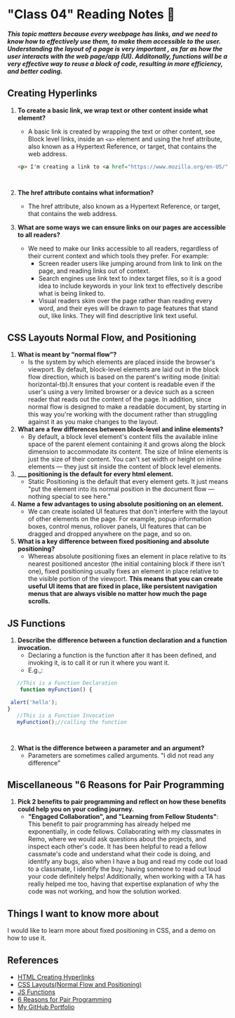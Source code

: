 # "Class 04" Reading Notes 📖

***This topic matters because every weebpage has links, and we need to know how to effectively use them, to make them accessible to the user. Understanding the layout of a page is very important , as far as how the user interacts with the web page/app (UI). Additonally, functions will be a very effective way to reuse a block of code, resulting in more efficiency, and better coding.***

## Creating Hyperlinks

1. **To create a basic link, we wrap text or other content inside what element?**
   - A basic link is created by wrapping the text or other content, see Block level links, inside an `<a>` element and using the href attribute, also known as a Hypertext Reference, or target, that contains the web address.

    ``` html
   <p> I'm creating a link to <a href="https://www.mozilla.org/en-US/">the Mozilla homepage</a>. </p>




    ```

2. **The href attribute contains what information?**
   - The href attribute, also known as a Hypertext Reference, or target, that contains the web address.
3. **What are some ways we can ensure links on our pages are accessible to all readers?**
   - We need to make our links accessible to all readers, regardless of their current context and which tools they prefer. For example:
     - Screen reader users like jumping around from link to link on the page, and reading links out of context.
     - Search engines use link text to index target files, so it is a good idea to include keywords in your link text to effectively describe what is being linked to.
     - Visual readers skim over the page rather than reading every word, and their eyes will be drawn to page features that stand out, like links. They will find descriptive link text useful.

## CSS Layouts Normal Flow, and Positioning

1. **What is meant by “normal flow”?**
   - Is the system by which elements are placed inside the browser's viewport. By default, block-level elements are laid out in the block flow direction, which is based on the parent's writing mode (initial: horizontal-tb).It ensures that your content is readable even if the user's using a very limited browser or a device such as a screen reader that reads out the content of the page. In addition, since normal flow is designed to make a readable document, by starting in this way you're working with the document rather than struggling against it as you make changes to the layout.
2. **What are a few differences between block-level and inline elements?**
   - By default, a block level element's content fills the available inline space of the parent element containing it and grows along the block dimension to accommodate its content. The size of Inline elements is just the size of their content. You can't set width or height on inline elements — they just sit inside the content of block level elements.
3. **___ positioning is the default for every html element.**
   - Static Positioning is the default that every element gets. It just means "put the element into its normal position in the document flow — nothing special to see here."
4. **Name a few advantages to using absolute positioning on an element.**
   - We can create isolated UI features that don't interfere with the layout of other elements on the page. For example, popup information boxes, control menus, rollover panels, UI features that can be dragged and dropped anywhere on the page, and so on.
5. **What is a key difference between fixed positioning and absolute positioning?**
   - Whereas absolute positioning fixes an element in place relative to its nearest positioned ancestor (the initial containing block if there isn't one), fixed positioning usually fixes an element in place relative to the visible portion of the viewport. **This means that you can create useful UI items that are fixed in place, like persistent navigation menus that are always visible no matter how much the page scrolls.**

## JS Functions

1. **Describe the difference between a function declaration and a function invocation.**
   - Declaring a function is the function after it has been defined, and invoking it, is to call it or run it where you want it.
   - E.g.,:

 ```Javascript
    //This is a Function Declaration
     function myFunction() {

  alert('hello');
 }
    //This is a Function Invocation 
    myFunction();//calling the function 




 ```

2. **What is the difference between a parameter and an argument?**
   - Parameters are sometimes called arguments. "I did not read any difference"

## Miscellaneous "6 Reasons for Pair Programming

1. **Pick 2 benefits to pair programming and reflect on how these benefits could help you on your coding journey.**
   - **"Engaged Collaboration", and "Learning from Fellow Students"**: This benefit to pair programming has already helped me exponentially, in code fellows. Collaborating with my classmates in Remo, where we would ask questions about the projects, and inspect each other's code. It has been helpful to read a fellow cassmate's code and understand what their code is doing, and identify any bugs, also when I have a bug and read my code out load to a classmate, I identify the buy; having someone to read out loud your code definitely helps! Additionally, when working with a TA has really helped me too, having that expertise explanation of why the code was not working, and how the solution worked.

## Things I want to know more about

I would like to learn more about fixed positioning in CSS, and a demo on how to use it.

## References

- [HTML Creating Hyperlinks](https://developer.mozilla.org/en-US/docs/Learn/HTML/Introduction_to_HTML/Creating_hyperlinks)
- [CSS Layouts(Normal Flow and Positioning)](https://developer.mozilla.org/en-US/docs/Learn/CSS/CSS_layout/Normal_Flow)
- [JS Functions](https://developer.mozilla.org/en-US/docs/Learn/JavaScript/Building_blocks/Functions)
- [6 Reasons for Pair Programming](https://www.codefellows.org/blog/6-reasons-for-pair-programming/)
- [My GitHub Portfolio](https://github.com/MaximoVincente/)
